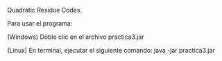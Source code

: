 Quadratic Residue Codes.

Para usar el programa:

(Windows)
Doble clic en el archivo practica3.jar

(Linux)
En terminal, ejecutar el siguiente comando:
java -jar practica3.jar
